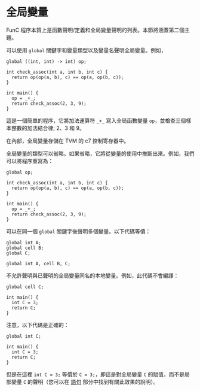 # 全局變量
FunC 程序本質上是函數聲明/定義和全局變量聲明的列表。本節將涵蓋第二個主題。

可以使用 `global` 關鍵字和變量類型以及變量名聲明全局變量。例如，

```func
global ((int, int) -> int) op;

int check_assoc(int a, int b, int c) {
  return op(op(a, b), c) == op(a, op(b, c));
}

int main() {
  op = _+_;
  return check_assoc(2, 3, 9);
}
```
這是一個簡單的程序，它將加法運算符 `_+_` 寫入全局函數變量 `op`，並檢查三個樣本整數的加法結合律; 2、3 和 9。

在內部，全局變量存儲在 TVM 的 c7 控制寄存器中。

全局變量的類型可以省略。如果省略，它將從變量的使用中推斷出來。例如，我們可以將程序重寫為：

```func
global op;

int check_assoc(int a, int b, int c) {
  return op(op(a, b), c) == op(a, op(b, c));
}

int main() {
  op = _+_;
  return check_assoc(2, 3, 9);
}
```

可以在同一個 `global` 關鍵字後聲明多個變量。以下代碼等價：

```func
global int A;
global cell B;
global C;
```
```func
global int A, cell B, C;
```

不允許聲明與已聲明的全局變量同名的本地變量。例如，此代碼不會編譯：
```func
global cell C;

int main() {
  int C = 3;
  return C;
}
```
注意，以下代碼是正確的：
```func
global int C;

int main() {
  int C = 3;
  return C;
}
```
但是在這裡 `int C = 3;` 等價於 `C = 3;`，即這是對全局變量 `C` 的賦值，而不是局部變量 `C` 的聲明（您可以在 [語句](/develop/func/statements#variable-declaration) 部分中找到有關此效果的說明）。
